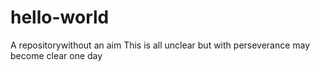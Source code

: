# hello-world
A repositorywithout an aim
This is all unclear but with perseverance may become clear one day 
